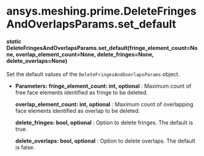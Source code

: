 # ansys.meshing.prime.DeleteFringesAndOverlapsParams.set_default

<a id="ansys.meshing.prime.DeleteFringesAndOverlapsParams.set_default"></a>

#### *static* DeleteFringesAndOverlapsParams.set_default(fringe_element_count=None, overlap_element_count=None, delete_fringes=None, delete_overlaps=None)

Set the default values of the `DeleteFringesAndOverlapsParams` object.

* **Parameters:**
  **fringe_element_count: int, optional**
  : Maximum count of free face elements identified as fringe to be deleted.

  **overlap_element_count: int, optional**
  : Maximum count of overlapping face elements identified as overlap to be deleted.

  **delete_fringes: bool, optional**
  : Option to delete fringes. The default is true.

  **delete_overlaps: bool, optional**
  : Option to delete overlaps. The default is false.

<!-- !! processed by numpydoc !! -->
